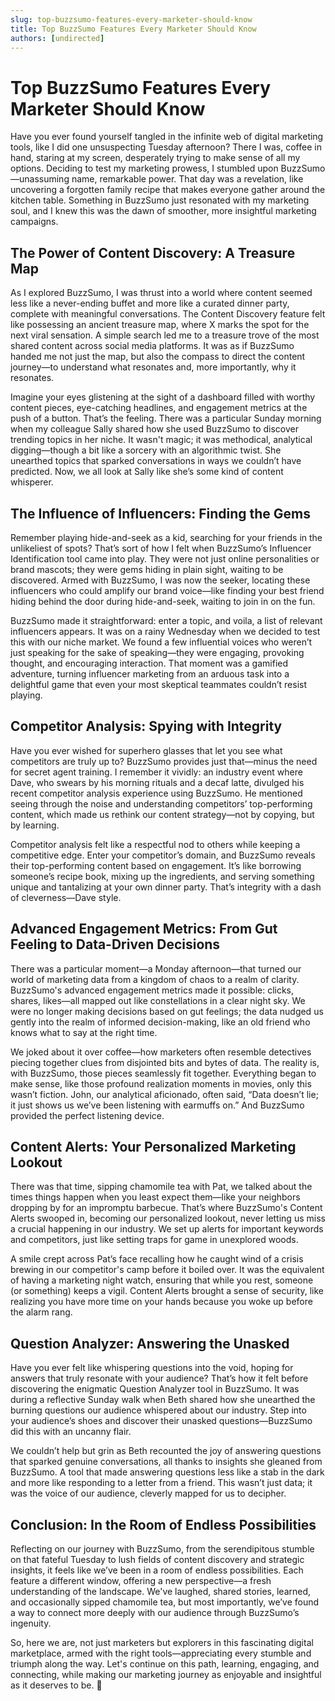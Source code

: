 ```yaml
---
slug: top-buzzsumo-features-every-marketer-should-know
title: Top BuzzSumo Features Every Marketer Should Know
authors: [undirected]
---
```



# Top BuzzSumo Features Every Marketer Should Know

Have you ever found yourself tangled in the infinite web of digital marketing tools, like I did one unsuspecting Tuesday afternoon? There I was, coffee in hand, staring at my screen, desperately trying to make sense of all my options. Deciding to test my marketing prowess, I stumbled upon BuzzSumo—unassuming name, remarkable power. That day was a revelation, like uncovering a forgotten family recipe that makes everyone gather around the kitchen table. Something in BuzzSumo just resonated with my marketing soul, and I knew this was the dawn of smoother, more insightful marketing campaigns.

## The Power of Content Discovery: A Treasure Map

As I explored BuzzSumo, I was thrust into a world where content seemed less like a never-ending buffet and more like a curated dinner party, complete with meaningful conversations. The Content Discovery feature felt like possessing an ancient treasure map, where X marks the spot for the next viral sensation. A simple search led me to a treasure trove of the most shared content across social media platforms. It was as if BuzzSumo handed me not just the map, but also the compass to direct the content journey—to understand what resonates and, more importantly, why it resonates.

Imagine your eyes glistening at the sight of a dashboard filled with worthy content pieces, eye-catching headlines, and engagement metrics at the push of a button. That’s the feeling. There was a particular Sunday morning when my colleague Sally shared how she used BuzzSumo to discover trending topics in her niche. It wasn't magic; it was methodical, analytical digging—though a bit like a sorcery with an algorithmic twist. She unearthed topics that sparked conversations in ways we couldn’t have predicted. Now, we all look at Sally like she’s some kind of content whisperer.

## The Influence of Influencers: Finding the Gems

Remember playing hide-and-seek as a kid, searching for your friends in the unlikeliest of spots? That’s sort of how I felt when BuzzSumo’s Influencer Identification tool came into play. They were not just online personalities or brand mascots; they were gems hiding in plain sight, waiting to be discovered. Armed with BuzzSumo, I was now the seeker, locating these influencers who could amplify our brand voice—like finding your best friend hiding behind the door during hide-and-seek, waiting to join in on the fun.

BuzzSumo made it straightforward: enter a topic, and voila, a list of relevant influencers appears. It was on a rainy Wednesday when we decided to test this with our niche market. We found a few influential voices who weren’t just speaking for the sake of speaking—they were engaging, provoking thought, and encouraging interaction. That moment was a gamified adventure, turning influencer marketing from an arduous task into a delightful game that even your most skeptical teammates couldn’t resist playing.

## Competitor Analysis: Spying with Integrity

Have you ever wished for superhero glasses that let you see what competitors are truly up to? BuzzSumo provides just that—minus the need for secret agent training. I remember it vividly: an industry event where Dave, who swears by his morning rituals and a decaf latte, divulged his recent competitor analysis experience using BuzzSumo. He mentioned seeing through the noise and understanding competitors’ top-performing content, which made us rethink our content strategy—not by copying, but by learning.

Competitor analysis felt like a respectful nod to others while keeping a competitive edge. Enter your competitor’s domain, and BuzzSumo reveals their top-performing content based on engagement. It’s like borrowing someone’s recipe book, mixing up the ingredients, and serving something unique and tantalizing at your own dinner party. That’s integrity with a dash of cleverness—Dave style.

## Advanced Engagement Metrics: From Gut Feeling to Data-Driven Decisions

There was a particular moment—a Monday afternoon—that turned our world of marketing data from a kingdom of chaos to a realm of clarity. BuzzSumo's advanced engagement metrics made it possible: clicks, shares, likes—all mapped out like constellations in a clear night sky. We were no longer making decisions based on gut feelings; the data nudged us gently into the realm of informed decision-making, like an old friend who knows what to say at the right time.

We joked about it over coffee—how marketers often resemble detectives piecing together clues from disjointed bits and bytes of data. The reality is, with BuzzSumo, those pieces seamlessly fit together. Everything began to make sense, like those profound realization moments in movies, only this wasn’t fiction. John, our analytical aficionado, often said, “Data doesn’t lie; it just shows us we’ve been listening with earmuffs on.” And BuzzSumo provided the perfect listening device.

## Content Alerts: Your Personalized Marketing Lookout

There was that time, sipping chamomile tea with Pat, we talked about the times things happen when you least expect them—like your neighbors dropping by for an impromptu barbecue. That’s where BuzzSumo's Content Alerts swooped in, becoming our personalized lookout, never letting us miss a crucial happening in our industry. We set up alerts for important keywords and competitors, just like setting traps for game in unexplored woods.

A smile crept across Pat’s face recalling how he caught wind of a crisis brewing in our competitor's camp before it boiled over. It was the equivalent of having a marketing night watch, ensuring that while you rest, someone (or something) keeps a vigil. Content Alerts brought a sense of security, like realizing you have more time on your hands because you woke up before the alarm rang.

## Question Analyzer: Answering the Unasked

Have you ever felt like whispering questions into the void, hoping for answers that truly resonate with your audience? That’s how it felt before discovering the enigmatic Question Analyzer tool in BuzzSumo. It was during a reflective Sunday walk when Beth shared how she unearthed the burning questions our audience whispered about our industry. Step into your audience’s shoes and discover their unasked questions—BuzzSumo did this with an uncanny flair.

We couldn’t help but grin as Beth recounted the joy of answering questions that sparked genuine conversations, all thanks to insights she gleaned from BuzzSumo. A tool that made answering questions less like a stab in the dark and more like responding to a letter from a friend. This wasn’t just data; it was the voice of our audience, cleverly mapped for us to decipher.

## Conclusion: In the Room of Endless Possibilities

Reflecting on our journey with BuzzSumo, from the serendipitous stumble on that fateful Tuesday to lush fields of content discovery and strategic insights, it feels like we’ve been in a room of endless possibilities. Each feature a different window, offering a new perspective—a fresh understanding of the landscape. We've laughed, shared stories, learned, and occasionally sipped chamomile tea, but most importantly, we’ve found a way to connect more deeply with our audience through BuzzSumo’s ingenuity.

So, here we are, not just marketers but explorers in this fascinating digital marketplace, armed with the right tools—appreciating every stumble and triumph along the way. Let's continue on this path, learning, engaging, and connecting, while making our marketing journey as enjoyable and insightful as it deserves to be. 🎉
